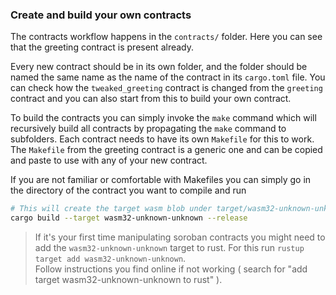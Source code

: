 ### Create and build your own contracts

The contracts workflow happens in the `contracts/` folder. Here you can see that the greeting contract is present already.

Every new contract should be in its own folder, and the folder should be named the same name as the name of the contract in its `cargo.toml` file. You can check how the `tweaked_greeting` contract is changed from the `greeting` contract and you can also start from this to build your own contract.

To build the contracts you can simply invoke the `make` command which will recursively build all contracts by propagating the `make` command to subfolders. Each contract needs to have its own `Makefile` for this to work. The `Makefile` from the greeting contract is a generic one and can be copied and paste to use with any of your new contract.

If you are not familiar or comfortable with Makefiles you can simply go in the directory of the contract you want to compile and run 

```bash
# This will create the target wasm blob under target/wasm32-unknown-unknown/release/contract_name.wasm
cargo build --target wasm32-unknown-unknown --release
```

> If it's your first time manipulating soroban contracts you might need to add the `wasm32-unknown-unknown` target to rust. For this run `rustup target add wasm32-unknown-unknown`. <br/>Follow instructions you find online if not working ( search for "add target wasm32-unknown-unknown to rust" ).